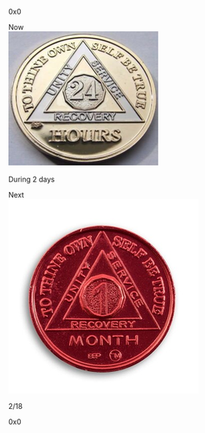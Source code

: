 0x0

Now  
![Love me](./pic/24h.png)  

During 2 days 

Next   
![Love myself](./pic/1m.png)

2/18

0x0  